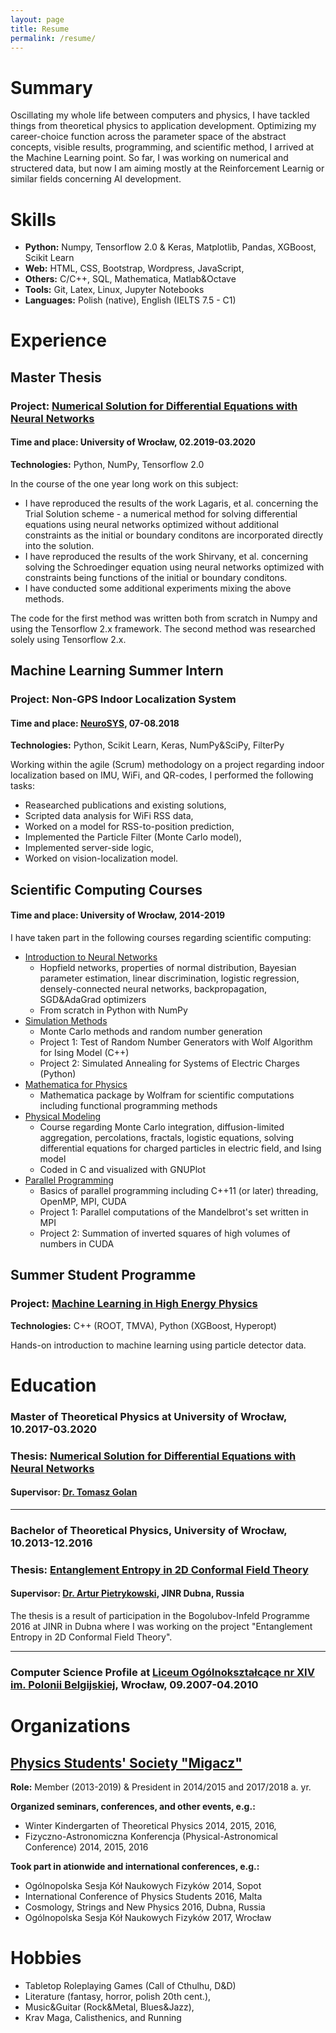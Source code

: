 ```yaml
---
layout: page
title: Resume
permalink: /resume/
---
```

# Summary
 Oscillating my whole life between computers and physics, I have tackled things from theoretical physics to application development. Optimizing my career-choice function across the parameter space of the abstract concepts, visible results, programming, and scientific method, I arrived at the Machine Learning point. So far, I was working on numerical and structered data, but now I am aiming mostly at the Reinforcement Learnig or similar fields concerning AI development.

# Skills

* **Python:** Numpy, Tensorflow 2.0 &amp; Keras, Matplotlib, Pandas, XGBoost, Scikit Learn
* **Web:** HTML, CSS, Bootstrap, Wordpress, JavaScript,
* **Others:** C/C++, SQL, Mathematica, Matlab&amp;Octave
* **Tools:** Git, Latex, Linux, Jupyter Notebooks
* **Languages:** Polish (native), English (IELTS 7.5 - C1)

# Experience
## Master Thesis
### Project: [Numerical Solution for Differential Equations with Neural Networks](https://github.com/PGrabinski/NeuralDifferentialEquations)
#### Time and place: University of Wrocław, 02.2019-03.2020
**Technologies:** Python, NumPy, Tensorflow 2.0

 In the course of the one year long work on this subject:
* I have reproduced the results of the work Lagaris, et al. concerning the Trial Solution scheme - a numerical method for solving differential equations using neural networks optimized without additional constraints as the initial or boundary conditons are incorporated directly into the solution.
* I have reproduced the results of the work Shirvany, et al. concerning solving the Schroedinger equation using neural networks optimized with constraints being functions of the initial or boundary conditons.
* I have conducted some additional experiments mixing the above methods.

The code for the first method was written both from scratch in Numpy and using the Tensorflow 2.x framework. The second method was researched solely using Tensorflow 2.x.


## Machine Learning Summer Intern
### Project: Non-GPS Indoor Localization System
#### Time and place: [NeuroSYS](https://neurosys.com), 07-08.2018
**Technologies:** Python, Scikit Learn, Keras, NumPy&amp;SciPy, FilterPy

 Working within the agile (Scrum) methodology on a project regarding indoor localization based on IMU, WiFi, and QR-codes, I performed the following tasks:
* Reasearched publications and existing solutions,
* Scripted data analysis for WiFi RSS data,
* Worked on a model for RSS-to-position prediction,
* Implemented the Particle Filter (Monte Carlo model),
* Implemented server-side logic,
* Worked on vision-localization model.

## Scientific Computing Courses
#### Time and place: University of Wrocław, 2014-2019
 I have taken part in the following courses regarding scientific computing:
* [Introduction to Neural Networks](https://github.com/PGrabinski/IntroductionNeuralNetworks)
    * Hopfield networks, properties of normal distribution, Bayesian parameter estimation, linear discrimination, logistic regression, densely-connected neural networks, backpropagation, SGD&AdaGrad optimizers
    * From scratch in Python with NumPy
* [Simulation Methods](https://github.com/PGrabinski/SimulationMethods)
    * Monte Carlo methods and random number generation
    * Project 1: Test of Random Number Generators with Wolf Algorithm for Ising Model (C++)
    * Project 2: Simulated Annealing for Systems of Electric Charges (Python)
* [Mathematica for Physics](https://github.com/PGrabinski/MathematicaPhysics)
    * Mathematica package by Wolfram for scientific computations including functional programming methods
* [Physical Modeling](https://github.com/PGrabinski/PhysicalModeling)
    * Course regarding Monte Carlo integration, diffusion-limited aggregation, percolations, fractals, logistic equations, solving differential equations for charged particles in electric field, and Ising model
    * Coded in C and visualized with GNUPlot
* [Parallel Programming](https://github.com/PGrabinski/ParallelPrograming)
    * Basics of parallel programming including C++11 (or later) threading, OpenMP, MPI, CUDA
    * Project 1: Parallel computations of the Mandelbrot's set written in MPI
    * Project 2: Summation of inverted squares of high volumes of numbers in CUDA



## Summer Student Programme
### Project: [Machine Learning in High Energy Physics](https://github.com/PGrabinski/ATLAS_ML)
**Technologies:** C++ (ROOT, TMVA), Python (XGBoost, Hyperopt)

 Hands-on introduction to machine learning using particle detector data.

# Education
### Master of Theoretical Physics at University of Wrocław, 10.2017-03.2020
### Thesis: [Numerical Solution for Differential Equations with Neural Networks](https://github.com/PGrabinski/NeuralDifferentialEquations)
#### Supervisor: [Dr. Tomasz Golan](https://www.linkedin.com/in/tomasz-golan-10b458151)

----
### Bachelor of Theoretical Physics, University of Wrocław, 10.2013-12.2016
### Thesis: [Entanglement Entropy in 2D Conformal Field Theory](https://github.com/PGrabinski/BachelorThesis)
#### Supervisor: [Dr. Artur Pietrykowski](https://www.researchgate.net/profile/Artur_Pietrykowski), JINR Dubna, Russia
 The thesis is a result of participation in the Bogolubov-Infeld Programme 2016 at JINR in Dubna where I was working on the project "Entanglement Entropy in 2D Conformal Field Theory".
 
----
### Computer Science Profile at [Liceum Ogólnokształcące nr XIV im. Polonii Belgijskiej](https://lo14.wroc.pl/), Wrocław, 09.2007-04.2010

# Organizations 
## [Physics Students' Society "Migacz"](http://migacz.edu.pl/)
**Role:** Member (2013-2019) &amp; President in 2014/2015 and 2017/2018 a. yr.

**Organized seminars, conferences, and other events, e.g.:**
* Winter Kindergarten of Theoretical Physics 2014, 2015, 2016,
* Fizyczno-Astronomiczna Konferencja (Physical-Astronomical Conference) 2014, 2015, 2016

**Took part in ationwide and international conferences, e.g.:**
* Ogólnopolska Sesja Kół Naukowych Fizyków 2014, Sopot
* International Conference of Physics Students 2016, Malta
* Cosmology, Strings and New Physics 2016, Dubna, Russia
* Ogólnopolska Sesja Kół Naukowych Fizyków 2017, Wrocław


# Hobbies
* Tabletop Roleplaying Games (Call of Cthulhu, D&amp;D)
* Literature (fantasy, horror, polish 20th cent.),
* Music&amp;Guitar (Rock&amp;Metal, Blues&amp;Jazz),
* Krav Maga, Calisthenics, and Running
